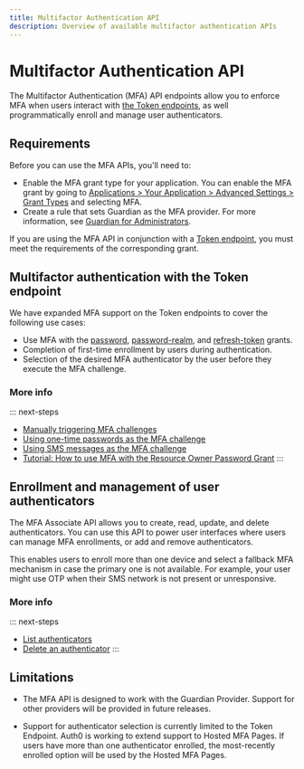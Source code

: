 ```yaml
---
title: Multifactor Authentication API
description: Overview of available multifactor authentication APIs
---
```


# Multifactor Authentication API

The Multifactor Authentication (MFA) API endpoints allow you to enforce MFA when users interact with [the Token endpoints](/api/authentication#get-token), as well programmatically enroll and manage user authenticators.

## Requirements

Before you can use the MFA APIs, you'll need to:

* Enable the MFA grant type for your application. You can enable the MFA grant by going to [Applications > Your Application > Advanced Settings > Grant Types](${manage_url}/#/applications) and selecting MFA.
* Create a rule that sets Guardian as the MFA provider. For more information, see [Guardian for Administrators](/multifactor-authentication/administrator).

If you are using the MFA API in conjunction with a [Token endpoint](/api/authentication#get-token), you must meet the requirements of the corresponding grant.

## Multifactor authentication with the Token endpoint

We have expanded MFA support on the Token endpoints to cover the following use cases:

* Use MFA with the [password](/api-auth/grant/password), [password-realm](/api-auth/grant/password#realm-support), and [refresh-token](/tokens/refresh-token/current#use-a-refresh-token) grants.
* Completion of first-time enrollment by users during authentication.
* Selection of the desired MFA authenticator by the user before they execute the MFA challenge.

### More info

::: next-steps
* [Manually triggering MFA challenges](/multifactor-authentication/api/challenges)
* [Using one-time passwords as the MFA challenge](/multifactor-authentication/api/otp)
* [Using SMS messages as the MFA challenge](/multifactor-authentication/api/oob)
* [Tutorial: How to use MFA with the Resource Owner Password Grant](/api-auth/tutorials/multifactor-resource-owner-password)
:::

## Enrollment and management of user authenticators

The MFA Associate API allows you to create, read, update, and delete authenticators. You can use this API to power user interfaces where users can manage MFA enrollments, or add and remove authenticators.

This enables users to enroll more than one device and select a fallback MFA mechanism in case the primary one is not available. For example, your user might use OTP when their SMS network is not present or unresponsive.

### More info

::: next-steps
* [List authenticators](/multifactor-authentication/api/manage#list-authenticators)
* [Delete an authenticator](/multifactor-authentication/api/manage#delete-authenticators)
:::

## Limitations

* The MFA API is designed to work with the Guardian Provider. Support for other providers will be provided in future releases.

* Support for authenticator selection is currently limited to the Token Endpoint. Auth0 is working to extend support to  Hosted MFA Pages. If users have more than one authenticator enrolled, the most-recently enrolled option will be used by the Hosted MFA Pages.